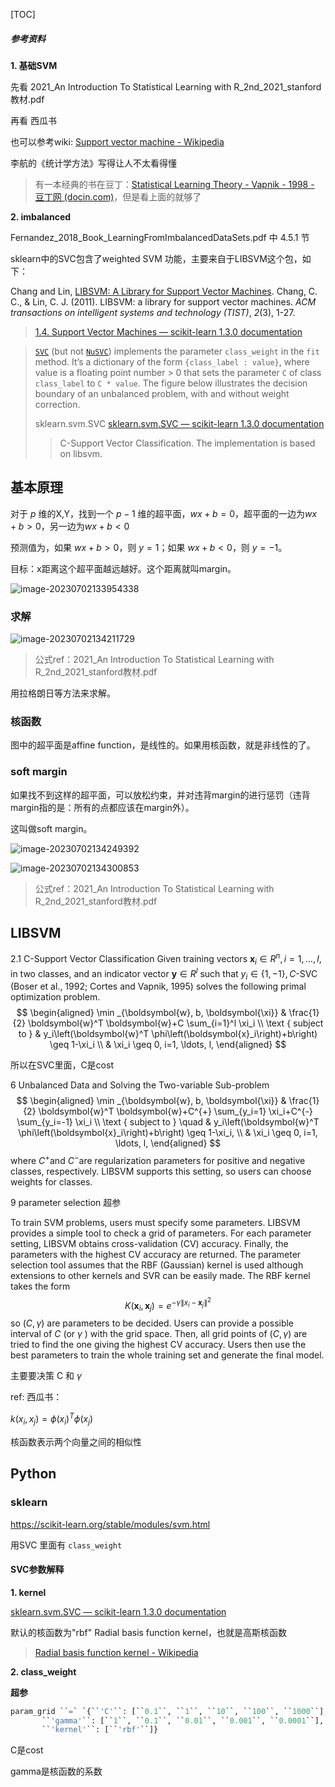 [TOC]

##### 参考资料

**1. 基础SVM**

先看 2021_An Introduction To Statistical Learning with R_2nd_2021_stanford教材.pdf

再看 西瓜书

也可以参考wiki: [Support vector machine - Wikipedia](https://en.wikipedia.org/wiki/Support_vector_machine)

李航的《统计学方法》写得让人不太看得懂

> 有一本经典的书在豆丁：[Statistical Learning Theory - Vapnik - 1998 - 豆丁网 (docin.com)](https://www.docin.com/p-31847626.html)，但是看上面的就够了

**2. imbalanced**

Fernandez_2018_Book_LearningFromImbalancedDataSets.pdf 中 4.5.1 节

sklearn中的SVC包含了weighted SVM 功能，主要来自于LIBSVM这个包，如下：

Chang and Lin, [LIBSVM: A Library for Support Vector Machines](https://www.csie.ntu.edu.tw/~cjlin/papers/libsvm.pdf). Chang, C. C., & Lin, C. J. (2011). LIBSVM: a library for support vector machines. *ACM transactions on intelligent systems and technology (TIST)*, *2*(3), 1-27.

> [1.4. Support Vector Machines — scikit-learn 1.3.0 documentation](https://scikit-learn.org/stable/modules/svm.html)

> [`SVC`](https://scikit-learn.org/stable/modules/generated/sklearn.svm.SVC.html#sklearn.svm.SVC) (but not [`NuSVC`](https://scikit-learn.org/stable/modules/generated/sklearn.svm.NuSVC.html#sklearn.svm.NuSVC)) implements the parameter `class_weight` in the `fit` method. It’s a dictionary of the form `{class_label : value}`, where value is a floating point number > 0 that sets the parameter `C` of class `class_label` to `C * value`. The figure below illustrates the decision boundary of an unbalanced problem, with and without weight correction.
>
> sklearn.svm.SVC [sklearn.svm.SVC — scikit-learn 1.3.0 documentation](https://scikit-learn.org/stable/modules/generated/sklearn.svm.SVC.html#sklearn.svm.SVC)
>
> > C-Support Vector Classification. The implementation is based on libsvm.



## 基本原理

对于 $p$ 维的X,Y，找到一个 $p-1$ 维的超平面，$wx+b=0$，超平面的一边为$wx+b>0$，另一边为$wx+b<0$

预测值为，如果 $wx+b>0$，则 $y=1$；如果 $wx+b<0$，则 $y = -1$。

目标：x距离这个超平面越远越好。这个距离就叫margin。

![image-20230702133954338](https://hl-pic.oss-cn-hangzhou.aliyuncs.com/image-20230702133954338.png)

### 求解

![image-20230702134211729](https://hl-pic.oss-cn-hangzhou.aliyuncs.com/image-20230702134211729.png)

> 公式ref：2021_An Introduction To Statistical Learning with R_2nd_2021_stanford教材.pdf

用拉格朗日等方法来求解。

### 核函数

图中的超平面是affine function，是线性的。如果用核函数，就是非线性的了。

### soft margin

如果找不到这样的超平面，可以放松约束，并对违背margin的进行惩罚（违背margin指的是：所有的点都应该在margin外）。

这叫做soft margin。

![image-20230702134249392](https://hl-pic.oss-cn-hangzhou.aliyuncs.com/image-20230702134249392.png)

![image-20230702134300853](https://hl-pic.oss-cn-hangzhou.aliyuncs.com/image-20230702134300853.png)

> 公式ref：2021_An Introduction To Statistical Learning with R_2nd_2021_stanford教材.pdf



## LIBSVM

2.1 C-Support Vector Classification
Given training vectors $\boldsymbol{x}_i \in R^n, i=1, \ldots, l$, in two classes, and an indicator vector $\boldsymbol{y} \in R^l$ such that $y_i \in\{1,-1\}, C$-SVC (Boser et al., 1992; Cortes and Vapnik, 1995) solves the following primal optimization problem.
$$
\begin{aligned}
\min _{\boldsymbol{w}, b, \boldsymbol{\xi}} & \frac{1}{2} \boldsymbol{w}^T \boldsymbol{w}+C \sum_{i=1}^l \xi_i \\
\text { subject to } & y_i\left(\boldsymbol{w}^T \phi\left(\boldsymbol{x}_i\right)+b\right) \geq 1-\xi_i \\
& \xi_i \geq 0, i=1, \ldots, l,
\end{aligned}
$$

所以在SVC里面，C是cost



6 Unbalanced Data and Solving the Two-variable Sub-problem
$$
\begin{aligned}
\min _{\boldsymbol{w}, b, \boldsymbol{\xi}} & \frac{1}{2} \boldsymbol{w}^T \boldsymbol{w}+C^{+} \sum_{y_i=1} \xi_i+C^{-} \sum_{y_i=-1} \xi_i \\
\text { subject to } \quad & y_i\left(\boldsymbol{w}^T \phi\left(\boldsymbol{x}_i\right)+b\right) \geq 1-\xi_i, \\
& \xi_i \geq 0, i=1, \ldots, l,
\end{aligned}
$$
where $C^{+}$and $C^{-}$are regularization parameters for positive and negative classes, respectively. LIBSVM supports this setting, so users can choose weights for classes.

9 parameter selection 超参

To train SVM problems, users must specify some parameters. LIBSVM provides a simple tool to check a grid of parameters. For each parameter setting, LIBSVM obtains cross-validation (CV) accuracy. Finally, the parameters with the highest CV accuracy are returned. The parameter selection tool assumes that the RBF (Gaussian) kernel is used although extensions to other kernels and SVR can be easily made. The RBF kernel takes the form
$$
K\left(\boldsymbol{x}_i, \boldsymbol{x}_j\right)=e^{-\gamma\left\|x_i-\boldsymbol{x}_j\right\|^2}
$$
so $(C, \gamma)$ are parameters to be decided. Users can provide a possible interval of $C$ (or $\gamma$ ) with the grid space. Then, all grid points of $(C, \gamma)$ are tried to find the one giving the highest $\mathrm{CV}$ accuracy. Users then use the best parameters to train the whole training set and generate the final model.

主要要决策 C 和 $\gamma$

ref: 西瓜书：

$k(x_i,x_j)=\phi(x_i)^T\phi(x_j)$

核函数表示两个向量之间的相似性








## Python

### sklearn

https://scikit-learn.org/stable/modules/svm.html

用SVC 里面有 `class_weight`

#### SVC参数解释

**1. kernel**

[sklearn.svm.SVC — scikit-learn 1.3.0 documentation](https://scikit-learn.org/stable/modules/generated/sklearn.svm.SVC.html#sklearn.svm.SVC)

默认的核函数为"rbf" Radial basis function kernel，也就是高斯核函数

> [Radial basis function kernel - Wikipedia](https://en.wikipedia.org/wiki/Radial_basis_function_kernel)

**2. class_weight**



**超参**

```python
param_grid ``=` `{``'C'``: [``0.1``, ``1``, ``10``, ``100``, ``1000``], 
       ``'gamma'``: [``1``, ``0.1``, ``0.01``, ``0.001``, ``0.0001``],
       ``'kernel'``: [``'rbf'``]} 
```

C是cost

gamma是核函数的系数













